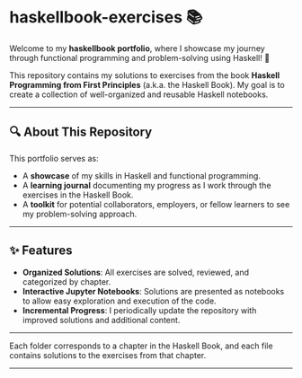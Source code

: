 # haskellbook-exercises 📚

Welcome to my **haskellbook portfolio**, where I showcase my journey through functional programming and problem-solving using Haskell! 🚀

This repository contains my solutions to exercises from the book **Haskell Programming from First Principles** (a.k.a. the Haskell Book). My goal is to create a collection of well-organized and reusable Haskell notebooks.

---

## 🔍 About This Repository

This portfolio serves as:
- A **showcase** of my skills in Haskell and functional programming.
- A **learning journal** documenting my progress as I work through the exercises in the Haskell Book.
- A **toolkit** for potential collaborators, employers, or fellow learners to see my problem-solving approach.

---

## ✨ Features

- **Organized Solutions**: All exercises are solved, reviewed, and categorized by chapter.
- **Interactive Jupyter Notebooks**: Solutions are presented as notebooks to allow easy exploration and execution of the code.
- **Incremental Progress**: I periodically update the repository with improved solutions and additional content.

---

Each folder corresponds to a chapter in the Haskell Book, and each file contains solutions to the exercises from that chapter.

---

